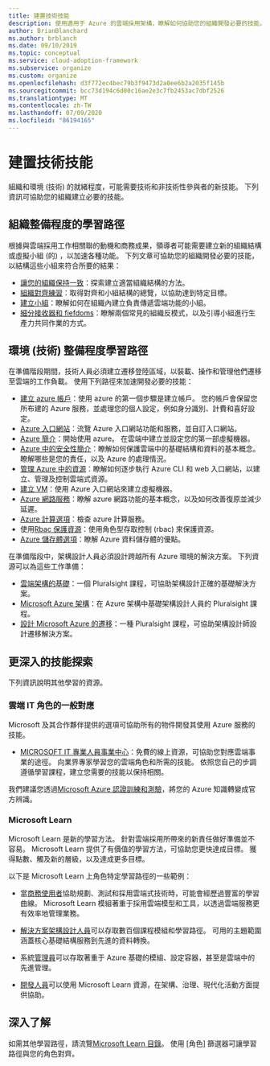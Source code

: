 ```yaml
---
title: 建置技術技能
description: 使用適用于 Azure 的雲端採用架構，瞭解如何協助您的組織開發必要的技能，以符合所需結果的結構小組。
author: BrianBlanchard
ms.author: brblanch
ms.date: 09/10/2019
ms.topic: conceptual
ms.service: cloud-adoption-framework
ms.subservice: organize
ms.custom: organize
ms.openlocfilehash: d3f772ec4bec79b3f9473d2a0ee6b2a2035f145b
ms.sourcegitcommit: bcc73d194c6d00c16ae2e3c7fb2453ac7dbf2526
ms.translationtype: MT
ms.contentlocale: zh-TW
ms.lasthandoff: 07/09/2020
ms.locfileid: "86194165"
---
```

# <a name="build-technical-skills"></a>建置技術技能

組織和環境 (技術) 的就緒程度，可能需要技術和非技術性參與者的新技能。 下列資訊可協助您的組織建立必要的技能。

## <a name="organizational-readiness-learning-paths"></a>組織整備程度的學習路徑

根據與雲端採用工作相關聯的動機和商務成果，領導者可能需要建立新的組織結構或虛擬小組 (的) ，以加速各種功能。 下列文章可協助您的組織開發必要的技能，以結構這些小組來符合所要的結果：

- [讓您的組織保持一致](../get-started/org-alignment.md)：探索建立適當組織結構的方法。
- [組織對齊練習](./index.md)：取得對齊和小組結構的總覽，以協助達到特定目標。
- [建立小組](../get-started/help.md#establish-teams)：瞭解如何在組織內建立負責傳遞雲端功能的小組。
- [細分接收器和 fiefdoms](./fiefdoms-silos.md)：瞭解兩個常見的組織反模式，以及引導小組進行生產力共同作業的方式。

## <a name="environmental-technical-readiness-learning-paths"></a>環境 (技術) 整備程度學習路徑

在準備階段期間，技術人員必須建立遷移登陸區域，以裝載、操作和管理他們遷移至雲端的工作負載。 使用下列路徑來加速開發必要的技能：

- [建立 azure 帳戶](https://docs.microsoft.com/learn/modules/create-an-azure-account)：使用 azure 的第一個步驟是建立帳戶。 您的帳戶會保留您所布建的 Azure 服務，並處理您的個人設定，例如身分識別、計費和喜好設定。
- [Azure 入口網站](https://docs.microsoft.com/learn/modules/tour-azure-portal)：流覽 Azure 入口網站功能和服務，並自訂入口網站。
- [Azure 簡介](https://docs.microsoft.com/learn/modules/welcome-to-azure)：開始使用 azure。 在雲端中建立並設定您的第一部虛擬機器。
- [Azure 中的安全性簡介](https://docs.microsoft.com/learn/modules/intro-to-security-in-azure)：瞭解如何保護雲端中的基礎結構和資料的基本概念。 瞭解哪些是您的責任，以及 Azure 的處理情況。
- [管理 Azure 中的資源](https://docs.microsoft.com/learn/paths/manage-resources-in-azure)：瞭解如何逐步執行 Azure CLI 和 web 入口網站，以建立、管理及控制雲端式資源。
- [建立 VM](https://docs.microsoft.com/learn/modules/create-windows-virtual-machine-in-azure)：使用 Azure 入口網站來建立虛擬機器。
- [Azure 網路服務](https://docs.microsoft.com/learn/modules/intro-to-azure-networking)：瞭解 azure 網路功能的基本概念，以及如何改善復原並減少延遲。
- [Azure 計算選項](https://docs.microsoft.com/learn/modules/intro-to-azure-compute)：檢查 azure 計算服務。
- 使用[Rbac 保護資源](https://docs.microsoft.com/learn/modules/secure-azure-resources-with-rbac)：使用角色型存取控制 (rbac) 來保護資源。
- [Azure 儲存體選項](https://docs.microsoft.com/learn/modules/intro-to-data-in-azure)：瞭解 Azure 資料儲存體的優點。

在準備階段中，架構設計人員必須設計跨越所有 Azure 環境的解決方案。 下列資源可以為這些工作準備：

- [雲端架構的基礎](https://www.pluralsight.com/courses/cloud-architecture-foundations)：一個 Pluralsight 課程，可協助架構設計正確的基礎解決方案。
- [Microsoft Azure 架構](https://www.pluralsight.com/courses/cloud-architecture-foundations)：在 Azure 架構中基礎架構設計人員的 Pluralsight 課程。
- [設計 Microsoft Azure 的遷移](https://www.pluralsight.com/courses/cloud-architecture-foundations)：一種 Pluralsight 課程，可協助架構設計師設計遷移解決方案。

## <a name="deeper-skills-exploration"></a>更深入的技能探索

下列資訊說明其他學習的資源。

### <a name="typical-mappings-of-cloud-it-roles"></a>雲端 IT 角色的一般對應

Microsoft 及其合作夥伴提供的選項可協助所有的物件開發其使用 Azure 服務的技能。

- [MICROSOFT IT 專業人員事業中心](https://www.microsoft.com/itpro)：免費的線上資源，可協助您對應雲端事業的途徑。 向業界專家學習您的雲端角色和所需的技能。 依照您自己的步調遵循學習課程，建立您需要的技能以保持相關。

我們建議您透過[Microsoft Azure 認證訓練和測驗](https://www.microsoft.com/learning/certification-overview.aspx)，將您的 Azure 知識轉變成官方辨識。

### <a name="microsoft-learn"></a>Microsoft Learn

Microsoft Learn 是新的學習方法。 針對雲端採用所帶來的新責任做好準備並不容易。 Microsoft Learn 提供了有價值的學習方法，可協助您更快達成目標。 獲得點數、觸及新的層級，以及達成更多目標。

以下是 Microsoft Learn 上角色特定學習路徑的一些範例：

- 當[商務使用者](https://docs.microsoft.com/learn/browse/?roles=business-user)協助規劃、測試和採用雲端式技術時，可能會經歷過豐富的學習曲線。 Microsoft Learn 模組著重于採用雲端模型和工具，以透過雲端服務更有效率地管理業務。

- [解決方案架構設計人員](https://docs.microsoft.com/learn/browse/?roles=solution-architect)可以存取數百個課程模組和學習路徑。 可用的主題範圍涵蓋核心基礎結構服務到先進的資料轉換。

- 系統[管理員](https://docs.microsoft.com/learn/browse/?roles=administrator)可以存取著重于 Azure 基礎的模組、設定容器，甚至是雲端中的先進管理。

- [開發人員](https://docs.microsoft.com/learn/browse/?roles=developer&term=infrastructure)可以使用 Microsoft Learn 資源，在架構、治理、現代化活動方面提供協助。

## <a name="learn-more"></a>深入了解

如需其他學習路徑，請流覽[Microsoft Learn 目錄](https://docs.microsoft.com/learn/browse)。 使用 [角色] 篩選器可讓學習路徑與您的角色對齊。
